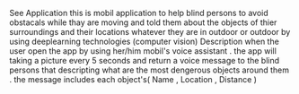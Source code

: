 See Application 
this is mobil application to help blind persons to avoid obstacals while thay are moving and told them about the objects of thier surroundings and their locations  whatever they are in outdoor or outdoor by using deeplearning technologies (computer vision)
 Description
when the user open the app by using her/him mobil's voice assistant . the app will taking a picture every 5 seconds and return a voice message to the blind persons that descripting  what are the most dengerous objects around them . the message includes each  object's( Name , Location , Distance )
